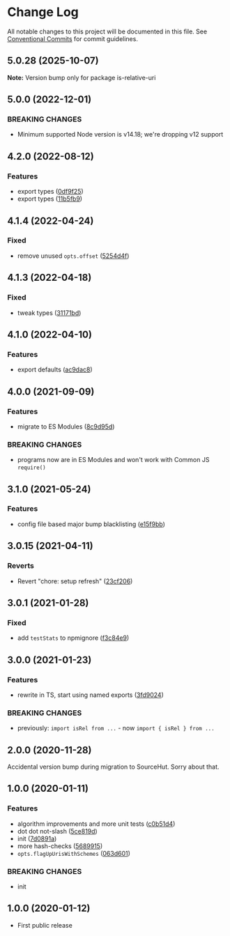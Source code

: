 # Change Log

All notable changes to this project will be documented in this file.
See [Conventional Commits](https://conventionalcommits.org) for commit guidelines.

## 5.0.28 (2025-10-07)

**Note:** Version bump only for package is-relative-uri

## 5.0.0 (2022-12-01)

### BREAKING CHANGES

- Minimum supported Node version is v14.18; we're dropping v12 support

## 4.2.0 (2022-08-12)

### Features

- export types ([0df9f25](https://github.com/codsen/codsen/commit/0df9f258c1b9ea4fc5950a659fe5bf3088b3b0ce))
- export types ([11b5fb9](https://github.com/codsen/codsen/commit/11b5fb936ce20e0a77c3a09806773e1cd7695c50))

## 4.1.4 (2022-04-24)

### Fixed

- remove unused `opts.offset` ([5254d4f](https://github.com/codsen/codsen/commit/5254d4fac499ff76a2a79411fa5e8a3faabf9ee0))

## 4.1.3 (2022-04-18)

### Fixed

- tweak types ([31171bd](https://github.com/codsen/codsen/commit/31171bdefeb649413b2dd3700490b6d293a16c25))

## 4.1.0 (2022-04-10)

### Features

- export defaults ([ac9dac8](https://github.com/codsen/codsen/commit/ac9dac8f74e885ccad7d22fbd6837d1111855ba4))

## 4.0.0 (2021-09-09)

### Features

- migrate to ES Modules ([8c9d95d](https://github.com/codsen/codsen/commit/8c9d95d5dea0b769c2f070397141918a4893d575))

### BREAKING CHANGES

- programs now are in ES Modules and won't work with Common JS `require()`

## 3.1.0 (2021-05-24)

### Features

- config file based major bump blacklisting ([e15f9bb](https://github.com/codsen/codsen/commit/e15f9bba1c4fd5f847ac28b3f38fa6ee633f5dca))

## 3.0.15 (2021-04-11)

### Reverts

- Revert "chore: setup refresh" ([23cf206](https://github.com/codsen/codsen/commit/23cf206970a087ff0fa04e61f94d919f59ab3881))

## 3.0.1 (2021-01-28)

### Fixed

- add `testStats` to npmignore ([f3c84e9](https://github.com/codsen/codsen/commit/f3c84e95afc5514214312f913692d85b2e12eb29))

## 3.0.0 (2021-01-23)

### Features

- rewrite in TS, start using named exports ([3fd9024](https://github.com/codsen/codsen/commit/3fd9024adfb009998283f0c2fafcd17a930d0573))

### BREAKING CHANGES

- previously: `import isRel from ...` - now `import { isRel } from ...`

## 2.0.0 (2020-11-28)

Accidental version bump during migration to SourceHut. Sorry about that.

## 1.0.0 (2020-01-11)

### Features

- algorithm improvements and more unit tests ([c0b51d4](https://gitlab.com/codsen/codsen/commit/c0b51d489b02159377a73f76edbc8e68411b5195))
- dot dot not-slash ([5ce819d](https://gitlab.com/codsen/codsen/commit/5ce819d3053133f4b4728f0ccc8fde34650f5ff1))
- init ([7d0891a](https://gitlab.com/codsen/codsen/commit/7d0891a1679aa10d9c30757f6e82f84d53c151c1))
- more hash-checks ([5689915](https://gitlab.com/codsen/codsen/commit/5689915d279696cb9f9a2491f8fbf2fc60c25da8))
- `opts.flagUpUrisWithSchemes` ([063d601](https://gitlab.com/codsen/codsen/commit/063d601cd740f041daf934cedd1c944e4cd53e30))

### BREAKING CHANGES

- init

## 1.0.0 (2020-01-12)

- First public release
